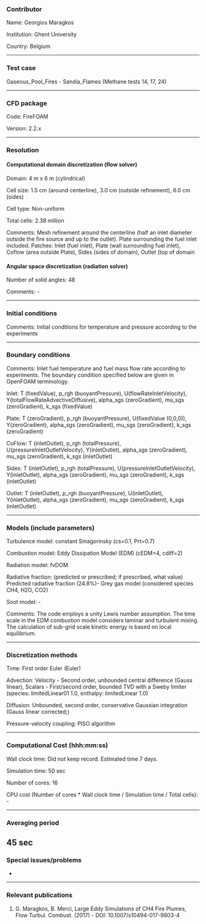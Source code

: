 ### Contributor
Name: Georgios Maragkos

Institution: Ghent University

Country: Belgium

------------------

### Test case
Gaseous_Pool_Fires - Sandia_Flames (Methane tests 14, 17, 24)

------------------

### CFD package
Code: FireFOAM

Version: 2.2.x

------------------

### Resolution

#### Computational domain discretization (flow solver)
Domain: 4 m x 6 m (cylindrical)

Cell size: 1.5 cm (around centerline), 3.0 cm (outside refinement), 6.0 cm (sides)

Cell type: Non-uniform

Total cells: 2.38 million

Comments: Mesh refinement around the centerline (half an inlet diameter outside the fire source and up to the outlet). Plate surrounding the fuel inlet included. Patches: Inlet (fuel inlet), Plate (wall surrounding fuel inlet), Coflow (area outside Plate), Sides (sides of domain), Outlet (top of domain

#### Angular space discretization (radiation solver)
Number of solid angles: 48

Comments: -

------------------

### Initial conditions
Comments: Initial conditions for temperature and pressure according to the experiments

------------------

### Boundary conditions
Comments: Inlet fuel temperature and fuel mass flow rate according to experiments. The boundary condition specified below are given in OpenFOAM terminology.

Inlet: T (fixedValue), p_rgh (buoyantPressure), U(flowRateInletVelocity), Y(totalFlowRateAdvectiveDiffusive), alpha_sgs (zeroGradient), mu_sgs (zeroGradient), k_sgs (fixedValue)

Plate: T (zeroGradient), p_rgh (buoyantPressure), U(fixedValue (0,0,0)), Y(zeroGradient), alpha_sgs (zeroGradient), mu_sgs (zeroGradient), k_sgs (zeroGradient)

CoFlow: T (inletOutlet), p_rgh (totalPressure), U(pressureInletOutletVelocity), Y(inletOutlet), alpha_sgs (zeroGradient), mu_sgs (zeroGradient), k_sgs (inletOutlet)

Sides: T (inletOutlet), p_rgh (totalPressure), U(pressureInletOutletVelocity), Y(inletOutlet), alpha_sgs (zeroGradient), mu_sgs (zeroGradient), k_sgs (inletOutlet)

Outlet: T (inletOutlet), p_rgh (buoyantPressure), U(inletOutlet), Y(inletOutlet), alpha_sgs (zeroGradient), mu_sgs (zeroGradient), k_sgs (inletOutlet)

------------------

### Models (include parameters)
Turbulence model: constant Smagorinsky (cs=0.1, Prt=0.7)

Combustion model: Eddy Dissipation Model (EDM) (cEDM=4, cdiff=2)

Radiation model: fvDOM

Radiative fraction: (predicted or prescribed; if prescribed, what value) 
Predicted radiative fraction (24.8%)- Grey gas model (considered species CH4, H2O, CO2)

Soot model: -

Comments: The code employs a unity Lewis number assumption. The time scale in the EDM combustion model considers laminar and turbulent mixing. The calculation of sub-grid scale kinetic energy is based on local equilibrium.

------------------

### Discretization methods
Time: First order Euler (Euler)

Advection: Velocity - Second order, unbounded central difference (Gauss linear), Scalars - First/second order, bounded  TVD with a Sweby limiter (species: limitedLinear01 1.0, enthalpy: limitedLinear 1.0)

Diffusion: Unbounded, second order, conservative Gaussian integration (Gauss linear corrected;)

Pressure-velocity coupling: PISO algorithm

------------------

### Computational Cost (hhh:mm:ss)
Wall clock time: Did not keep record. Estimated time 7 days.

Simulation time: 50 sec

Number of cores: 16

CPU cost (Number of cores * Wall clock time / Simulation time / Total cells): -

------------------

### Averaging period
45 sec
------------------

### Special issues/problems
-
------------------

### Relevant publications
1. G. Maragkos, B. Merci, Large Eddy Simulations of CH4 Fire Plumes, Flow Turbul. Combust. (2017) - DOI: 10.1007/s10494-017-9803-4

